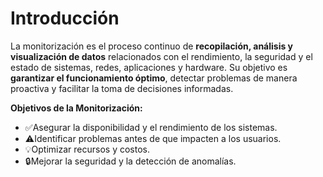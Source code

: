# Introducción
La monitorización es el proceso continuo de **recopilación, análisis y visualización de datos** relacionados con el rendimiento, la seguridad y el estado de sistemas, redes, aplicaciones y hardware. Su objetivo es **garantizar el funcionamiento óptimo**, detectar problemas de manera proactiva y facilitar la toma de decisiones informadas.

**Objetivos de la Monitorización:**
- ✅Asegurar la disponibilidad y el rendimiento de los sistemas.
- ⚠️Identificar problemas antes de que impacten a los usuarios.
- 💡Optimizar recursos y costos.
- 🔒Mejorar la seguridad y la detección de anomalías.

